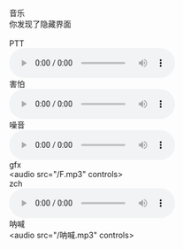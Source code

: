 音乐<br />
你发现了隐藏界面<br /><br />
PTT<br />
<audio src="https://onedrive.gimhoy.com/1drv/aHR0cHM6Ly8xZHJ2Lm1zL3UvcyFBbmoxU2JnUUdqVHhoa25PQ0NIcDdzdmMwbFBPP2U9TVZlYndM.mp3" controls></audio><br />
害怕<br />
<audio src="/害怕.mp3" controls></audio><br />
噪音<br />
<audio src="https://onedrive.gimhoy.com/1drv/aHR0cHM6Ly8xZHJ2Lm1zL3UvcyFBbmoxU2JnUUdqVHhoa1pJQ3lHZDlIc2ZTOWtJP2U9RkthYWtX.mp3" controls></audio><br />
gfx<br />
<audio src="/F.mp3" controls></audio><br />
zch<br />
<audio src="/G.mp3" controls></audio><br />
呐喊<br />
<audio src="/呐喊.mp3" controls></audio><br />
